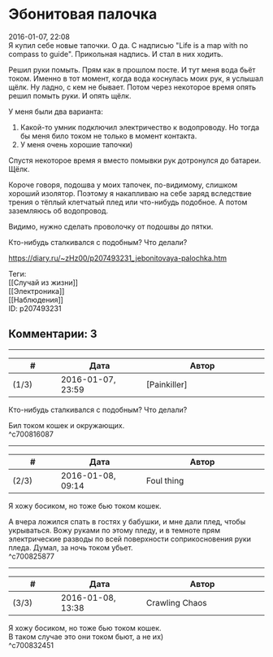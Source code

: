 Эбонитовая палочка
==================

  
2016-01-07, 22:08  
 Я купил себе новые тапочки. О да. С надписью "Life is a map with no compass to guide". Прикольная надпись. И стал в них ходить.   
   
 Решил руки помыть. Прям как в прошлом посте. И тут меня вода бьёт током. Именно в тот момент, когда вода коснулась моих рук, я услышал щёлк. Ну ладно, с кем не бывает. Потом через некоторое время опять решил помыть руки. И опять щёлк.   
   
 У меня были два варианта:   
 1) Какой-то умник подключил электричество к водопроводу. Но тогда бы меня било током не только в момент контакта.   
 2) У меня очень хорошие тапочки)   
   
 Спустя некоторое время я вместо помывки рук дотронулся до батареи. Щёлк.   
   
 Короче говоря, подошва у моих тапочек, по-видимому, слишком хороший изолятор. Поэтому я накапливаю на себе заряд вследствие трения о тёплый клетчатый плед или что-нибудь подобное. А потом заземляюсь об водопровод.   
   
 Видимо, нужно сделать проволочку от подошвы до пятки.   
   
 Кто-нибудь сталкивался с подобным? Что делали?   
  
<https://diary.ru/~zHz00/p207493231_jebonitovaya-palochka.htm>  
  
Теги:  
[[Случай из жизни]]  
[[Электроника]]  
[[Наблюдения]]  
ID: p207493231  


Комментарии: 3
--------------

  


---



|         #         |              Дата              |                     Автор                     |           ID           |
| --- | --- | --- | --- |
| (1/3) | 2016-01-07, 23:59 | [Painkiller] | c700816087 |

  
  Кто-нибудь сталкивался с подобным? Что делали?    
   
 Бил током кошек и окружающих.   
 ^c700816087

---



|         #         |              Дата              |                     Автор                     |           ID           |
| --- | --- | --- | --- |
| (2/3) | 2016-01-08, 09:14 | Foul thing | c700825877 |

  
 Я хожу босиком, но тоже бью током кошек.   
   
 А вчера ложился спать в гостях у бабушки, и мне дали плед, чтобы укрываться. Вожу руками по этому пледу, и в темноте прям электрические разводы по всей поверхности соприкосновения руки пледа. Думал, за ночь током убьет.   
 ^c700825877

---



|         #         |              Дата              |                     Автор                     |           ID           |
| --- | --- | --- | --- |
| (3/3) | 2016-01-08, 13:38 | Crawling Chaos | c700832451 |

  
  Я хожу босиком, но тоже бью током кошек.    
 В таком случае это они током бьют, а не их)   
 ^c700832451